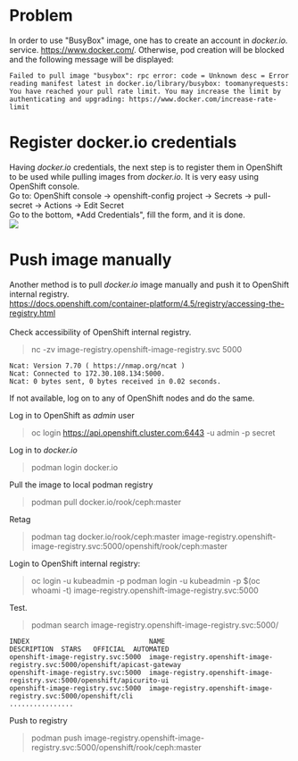 # Problem
In order to use "BusyBox" image, one has to create an account in *docker.io.* service. https://www.docker.com/. Otherwise, pod creation will be blocked and the following message will be displayed:<br>
```
Failed to pull image "busybox": rpc error: code = Unknown desc = Error reading manifest latest in docker.io/library/busybox: toomanyrequests: You have reached your pull rate limit. You may increase the limit by authenticating and upgrading: https://www.docker.com/increase-rate-limit
```
# Register docker.io credentials 
Having *docker.io* credentials, the next step is to register them in OpenShift to be used while pulling images from *docker.io*. It is very easy using OpenShift console.<br>
Go to: OpenShift console -> openshift-config project -> Secrets -> pull-secret -> Actions -> Edit Secret<br>
Go to the bottom, *Add Credentials", fill the form, and it is done.<br>
![](https://github.com/stanislawbartkowski/CP4D/blob/main/img/Zrzut%20ekranu%20z%202021-01-17%2019-35-32.png)

# Push image manually

Another method is to pull *docker.io* image manually and push it to OpenShift internal registry.<br>
https://docs.openshift.com/container-platform/4.5/registry/accessing-the-registry.html<br>
<br>
Check accessibility of OpenShift internal registry.<br>
>  nc -zv  image-registry.openshift-image-registry.svc 5000
```
Ncat: Version 7.70 ( https://nmap.org/ncat )
Ncat: Connected to 172.30.108.134:5000.
Ncat: 0 bytes sent, 0 bytes received in 0.02 seconds.
```
If not available, log on to any of OpenShift nodes and do the same.<br>

Log in to OpenShift as *admin* user<br>
> oc login https://api.openshift.cluster.com:6443 -u admin -p secret<br>

Log in to *docker.io*<br>
> podman login docker.io<br>

Pull the image to local podman registry<br>
> podman pull docker.io/rook/ceph:master<br>

Retag<br>
> podman tag docker.io/rook/ceph:master  image-registry.openshift-image-registry.svc:5000/openshift/rook/ceph:master<br>

Login to OpenShift internal registry:<br>
> oc login -u kubeadmin -p <password>
> podman login -u kubeadmin -p $(oc whoami -t) image-registry.openshift-image-registry.svc:5000<br>

Test.<br>
> podman search  image-registry.openshift-image-registry.svc:5000/
```
INDEX                              NAME                                                                                          DESCRIPTION  STARS   OFFICIAL  AUTOMATED
openshift-image-registry.svc:5000  image-registry.openshift-image-registry.svc:5000/openshift/apicast-gateway
openshift-image-registry.svc:5000  image-registry.openshift-image-registry.svc:5000/openshift/apicurito-ui 
openshift-image-registry.svc:5000  image-registry.openshift-image-registry.svc:5000/openshift/cli
................

````
Push to registry<br>
> podman push  image-registry.openshift-image-registry.svc:5000/openshift/rook/ceph:master<br>
